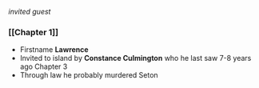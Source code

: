 *invited guest*
### [[Chapter 1]]
- Firstname **Lawrence**
- Invited to island by **Constance Culmington** who he last saw 7-8 years ago
Chapter 3
- Through law he probably murdered Seton